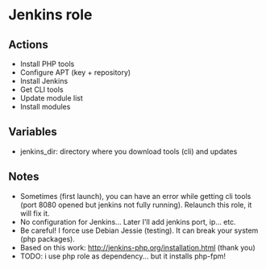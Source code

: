 Jenkins role
============

Actions
-------

- Install PHP tools
- Configure APT (key + repository)
- Install Jenkins
- Get CLI tools
- Update module list
- Install modules

Variables
---------

- jenkins\_dir: directory where you download tools (cli) and updates

Notes
-----

- Sometimes (first launch), you can have an error while getting cli tools (port 8080 opened but jenkins not fully running). Relaunch this role, it will fix it.
- No configuration for Jenkins... Later I'll add jenkins port, ip... etc. 
- Be careful! I force use Debian Jessie (testing). It can break your system (php packages).
- Based on this work: http://jenkins-php.org/installation.html (thank you) 
- TODO: i use php role as dependency... but it installs php-fpm!

